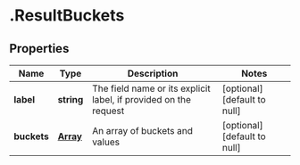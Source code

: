 # .ResultBuckets

## Properties
Name | Type | Description | Notes
------------ | ------------- | ------------- | -------------
**label** | **string** | The field name or its explicit label, if provided on the request | [optional] [default to null]
**buckets** | [**Array<ResultBucketsBuckets>**](ResultBucketsBuckets.md) | An array of buckets and values | [optional] [default to null]


